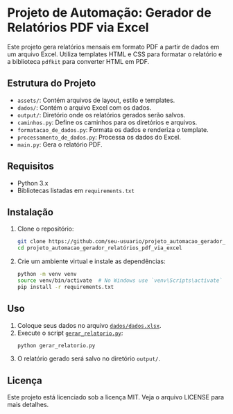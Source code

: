 # Projeto de Automação: Gerador de Relatórios PDF via Excel

Este projeto gera relatórios mensais em formato PDF a partir de dados em um arquivo Excel. Utiliza templates HTML e CSS para formatar o relatório e a biblioteca `pdfkit` para converter HTML em PDF.

## Estrutura do Projeto

- `assets/`: Contém arquivos de layout, estilo e templates.
- `dados/`: Contém o arquivo Excel com os dados.
- `output/`: Diretório onde os relatórios gerados serão salvos.
- `caminhos.py`: Define os caminhos para os diretórios e arquivos.
- `formatacao_de_dados.py`: Formata os dados e renderiza o template.
- `processamento_de_dados.py`: Processa os dados do Excel.
- `main.py`: Gera o relatório PDF.

## Requisitos

- Python 3.x
- Bibliotecas listadas em `requirements.txt`

## Instalação

1. Clone o repositório:
    ```sh
    git clone https://github.com/seu-usuario/projeto_automacao_gerador_relatórios_pdf_via_excel.git
    cd projeto_automacao_gerador_relatórios_pdf_via_excel
    ```

2. Crie um ambiente virtual e instale as dependências:
    ```sh
    python -m venv venv
    source venv/bin/activate  # No Windows use `venv\Scripts\activate`
    pip install -r requirements.txt
    ```

## Uso

1. Coloque seus dados no arquivo [`dados/dados.xlsx`](dados/dados.xlsx ).
2. Execute o script [`gerar_relatorio.py`](gerar_relatorio.py ):
    ```sh
    python gerar_relatorio.py
    ```
3. O relatório gerado será salvo no diretório `output/`.

## Licença

Este projeto está licenciado sob a licença MIT. Veja o arquivo LICENSE para mais detalhes.